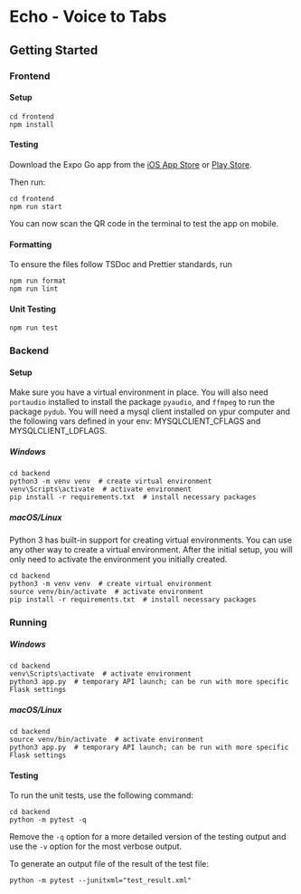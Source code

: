 # Echo - Voice to Tabs

## Getting Started

### Frontend

#### Setup

```
cd frontend
npm install
```

#### Testing

Download the Expo Go app from the [iOS App Store](https://apps.apple.com/us/app/expo-go/id982107779) or [Play Store](https://play.google.com/store/apps/details?id=host.exp.exponent&hl=en_US&gl=US&pli=1).

Then run:

```
cd frontend
npm run start
```

You can now scan the QR code in the terminal to test the app on mobile.

#### Formatting

To ensure the files follow TSDoc and Prettier standards, run

```
npm run format
npm run lint
```

#### Unit Testing

```
npm run test
```

### Backend

#### Setup

Make sure you have a virtual environment in place. You will also need `portaudio` installed to install the package `pyaudio`, and `ffmpeg` to run the package `pydub`. You will need a mysql client installed on ypur computer and the following vars defined in your env: MYSQLCLIENT_CFLAGS and MYSQLCLIENT_LDFLAGS. 

##### Windows

```
cd backend
python3 -m venv venv  # create virtual environment
venv\Scripts\activate  # activate environment
pip install -r requirements.txt  # install necessary packages
```

##### macOS/Linux

Python 3 has built-in support for creating virtual environments. You can use any other way to create a virtual environment. After the initial setup, you will only need to activate the environment you initially created.

```
cd backend
python3 -m venv venv  # create virtual environment
source venv/bin/activate  # activate environment
pip install -r requirements.txt  # install necessary packages
```

### Running

##### Windows
```
cd backend
venv\Scripts\activate  # activate environment
python3 app.py  # temporary API launch; can be run with more specific Flask settings
```

##### macOS/Linux

```
cd backend
source venv/bin/activate  # activate environment
python3 app.py  # temporary API launch; can be run with more specific Flask settings
```

#### Testing
To run the unit tests, use the following command: 
```
cd backend
python -m pytest -q
```
Remove the `-q` option for a more detailed version of the testing output and use the `-v` option for the most verbose output.

To generate an output file of the result of the test file:
```
python -m pytest --junitxml="test_result.xml"
```